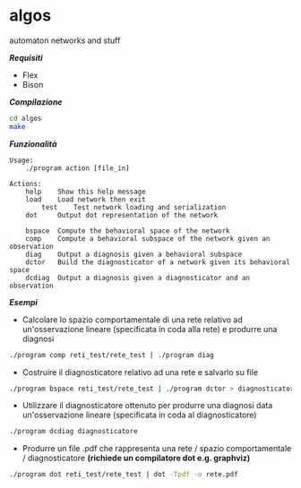 # algos
automaton networks and stuff

***Requisiti***
* Flex
* Bison

***Compilazione***
```bash
cd algos
make
```

***Funzionalità***
```
Usage:
	./program action [file_in]

Actions:
	help    Show this help message
	load    Load network then exit
        test    Test network loading and serialization
	dot     Output dot representation of the network

	bspace  Compute the behavioral space of the network
	comp    Compute a behavioral subspace of the network given an observation
	diag    Output a diagnosis given a behavioral subspace
	dctor   Build the diagnosticator of a network given its behavioral space
	dcdiag	Output a diagnosis given a diagnosticator and an observation

```

***Esempi***
* Calcolare lo spazio comportamentale di una rete relativo ad un'osservazione lineare (specificata in coda alla rete) e produrre una diagnosi
```bash
./program comp reti_test/rete_test | ./program diag
```
* Costruire il diagnosticatore relativo ad una rete e salvarlo su file
```bash
./program bspace reti_test/rete_test | ./program dctor > diagnosticatore
```
* Utilizzare il diagnosticatore ottenuto per produrre una diagnosi data un'osservazione lineare (specificata in coda al diagnosticatore)
```bash
./program dcdiag diagnosticatore
```
* Produrre un file .pdf che rappresenta una rete / spazio comportamentale / diagnosticatore **(richiede un compilatore dot e.g. graphviz)**
```bash
./program dot reti_test/rete_test | dot -Tpdf -o rete.pdf
```
